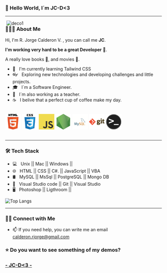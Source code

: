 ### 👋 Hello World,  I´m JC-D<3
<hr>
<img align="right" alt="deco1" src="#" width="500"/>

<h3> 👨🏻‍💻 About Me </h3>

Hi, I'm R. Jorge Calderon V. , you can call me **JC**. 

**I'm working very hard to be a great Developer** 🧐. 

A really love books 📕, and movies 🎥.

- 🔭 &nbsp; I'm currently learning Tailwind CSS
- 👓 &nbsp; Exploring new technologies and developing challenges and little projects.
- 🎓 &nbsp; I´m a Software Engineer.
- 💼 &nbsp; I´m also working as a teacher.
- ☕ &nbsp; I belive that a perfect cup of coffee make my day. 


<br>
<code><img height="50" src="https://raw.githubusercontent.com/github/explore/80688e429a7d4ef2fca1e82350fe8e3517d3494d/topics/html/html.png"></code>
<code><img height="50" src="https://raw.githubusercontent.com/github/explore/80688e429a7d4ef2fca1e82350fe8e3517d3494d/topics/css/css.png"></code>
<code><img height="50" src="https://raw.githubusercontent.com/github/explore/80688e429a7d4ef2fca1e82350fe8e3517d3494d/topics/javascript/javascript.png"></code>
<code><img height="50" src="https://raw.githubusercontent.com/github/explore/80688e429a7d4ef2fca1e82350fe8e3517d3494d/topics/nodejs/nodejs.png"></code>
<!--- 
<code><img height="50" src="https://raw.githubusercontent.com/github/explore/80688e429a7d4ef2fca1e82350fe8e3517d3494d/topics/react/react.png"></code>
<code><img height="50" src="https://raw.githubusercontent.com/github/explore/80688e429a7d4ef2fca1e82350fe8e3517d3494d/topics/vue/vue.png"></code>
--->
<code><img height="50" src="https://raw.githubusercontent.com/github/explore/80688e429a7d4ef2fca1e82350fe8e3517d3494d/topics/mysql/mysql.png"></code>
<code><img height="50" src="https://raw.githubusercontent.com/github/explore/80688e429a7d4ef2fca1e82350fe8e3517d3494d/topics/git/git.png"></code>
<code><img height="50" src="https://raw.githubusercontent.com/github/explore/80688e429a7d4ef2fca1e82350fe8e3517d3494d/topics/terminal/terminal.png"></code>
<br>
<br>
<hr>
<h3>🛠 Tech Stack</h3>

- 💻 &nbsp; Unix || Mac || Windows ||
- 🌐 &nbsp; HTML || CSS || C#. || JavaScript || VBA
- 🛢 &nbsp; MySQL || MsSql || PostgreSQL || Mongo DB
- 🔧 &nbsp; Visual Studio code  || Git || Visual Studio
- 🖥 &nbsp; Photoshop || Ligthroom || 


![Top Langs](https://github-readme-stats.vercel.app/api/top-langs/?username=JC-d3v&layout=compact)

<hr>
<h3> 🤝🏻 Connect with Me </h3>

- 📫 If you need help, you can write me an email [calderon.rjorge@gmail.com](mailto:calderon.rjorge@gmail.com)

<h3> ⭐️ Do you want to see something of my demos?<h3> 
  
[- JC-D<3 -](https://jc-d3v.github.io/demos/)
<!---
JC-d3v/JC-d3v is a ✨ special ✨ repository because its `README.md` (this file) appears on your GitHub profile.
You can click the Preview link to take a look at your changes.
--->
